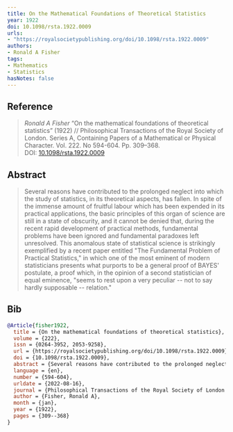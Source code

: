 ```yaml
---
title: On the Mathematical Foundations of Theoretical Statistics
year: 1922
doi: 10.1098/rsta.1922.0009
urls:
- "https://royalsocietypublishing.org/doi/10.1098/rsta.1922.0009"
authors:
- Ronald A Fisher
tags:
- Mathematics
- Statistics
hasNotes: false
---
```


## Reference

> <i>Ronald A Fisher</i> “On the mathematical foundations of theoretical statistics” (1922) // Philosophical Transactions of the Royal Society of London. Series A, Containing Papers of a Mathematical or Physical Character. Vol.&nbsp;222. No&nbsp;594-604. Pp.&nbsp;309–368. DOI:&nbsp;<a href='https://doi.org/10.1098/rsta.1922.0009'>10.1098/rsta.1922.0009</a>

## Abstract

> Several reasons have contributed to the prolonged neglect into which the study of statistics, in its theoretical aspects, has fallen. In spite of the immense amount of fruitful labour which has been expended in its practical applications, the basic principles of this organ of science are still in a state of obscurity, and it cannot be denied that, during the recent rapid development of practical methods, fundamental problems have been ignored and fundamental paradoxes left unresolved. This anomalous state of statistical science is strikingly exemplified by a recent paper entitled "The Fundamental Problem of Practical Statistics," in which one of the most eminent of modern statisticians presents what purports to be a general proof of BAYES' postulate, a proof which, in the opinion of a second statistician of equal eminence, "seems to rest upon a very peculiar -- not to say hardly supposable -- relation."

## Bib

```bib
@Article{fisher1922,
  title = {On the mathematical foundations of theoretical statistics},
  volume = {222},
  issn = {0264-3952, 2053-9258},
  url = {https://royalsocietypublishing.org/doi/10.1098/rsta.1922.0009},
  doi = {10.1098/rsta.1922.0009},
  abstract = {Several reasons have contributed to the prolonged neglect into which the study of statistics, in its theoretical aspects, has fallen. In spite of the immense amount of fruitful labour which has been expended in its practical applications, the basic principles of this organ of science are still in a state of obscurity, and it cannot be denied that, during the recent rapid development of practical methods, fundamental problems have been ignored and fundamental paradoxes left unresolved. This anomalous state of statistical science is strikingly exemplified by a recent paper entitled "The Fundamental Problem of Practical Statistics," in which one of the most eminent of modern statisticians presents what purports to be a general proof of BAYES' postulate, a proof which, in the opinion of a second statistician of equal eminence, "seems to rest upon a very peculiar -- not to say hardly supposable -- relation."},
  language = {en},
  number = {594-604},
  urldate = {2022-08-16},
  journal = {Philosophical Transactions of the Royal Society of London. Series A, Containing Papers of a Mathematical or Physical Character},
  author = {Fisher, Ronald A},
  month = {jan},
  year = {1922},
  pages = {309--368}
}
```
